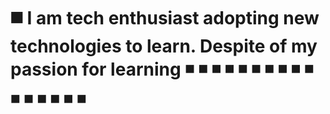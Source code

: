 # ◼️ I am tech enthusiast adopting new technologies to learn. Despite of my passion for learning ◾  ◾  ◾  ◾  ◾  ◾  ◾  ◾  ◾  ◾  ◾  ◾  ◾  ◾  ◾  ◾ 
